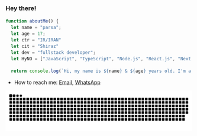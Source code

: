 ### Hey there!

```javascript
function aboutMe() {
  let name = "parsa";
  let age = 17;
  let ctr = "IR/IRAN"
  let cit = "Shiraz"
  let dev = "fullstack developer";
  let HyNO = ["JavaScript", "TypeScript", "Node.js", "React.js", "Next.js", "C#", "Html", "Css"و "Sass"]

  return console.log(`Hi, my name is ${name} & ${age} years old. I'm a ${dev}. I know ${HyNO}. My country is ${ctr} and i live in ${cit}`)};
```
- How to reach me: [Email](mailto:seyedhyno@gmail.com), [WhatsApp](https://wa.me/989389383634)

<div align="center">
  <a href="https://github.com/HyNO-IR">
  <img  src="https://github.com/1999AZZAR/1999AZZAR/blob/main/resources/img/grid-snake.svg"
       alt="snake" /></a>
</div>
